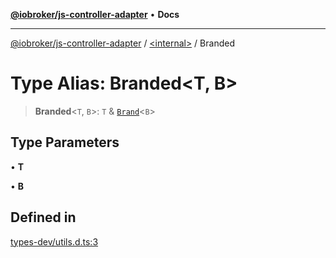 [**@iobroker/js-controller-adapter**](../../README.md) • **Docs**

***

[@iobroker/js-controller-adapter](../../globals.md) / [\<internal\>](../README.md) / Branded

# Type Alias: Branded\<T, B\>

> **Branded**\<`T`, `B`\>: `T` & [`Brand`](Brand.md)\<`B`\>

## Type Parameters

• **T**

• **B**

## Defined in

[types-dev/utils.d.ts:3](https://github.com/ioBroker/ioBroker.js-controller/blob/98c8e13a2785a2eeac3b3ee2a60dcd41754c14ad/packages/types-dev/utils.d.ts#L3)
